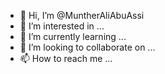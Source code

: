 - 👋 Hi, I’m @MuntherAliAbuAssi
- 👀 I’m interested in ...
- 🌱 I’m currently learning ...
- 💞️ I’m looking to collaborate on ...
- 📫 How to reach me ...

<!---
MuntherAliAbuAssi/MuntherAliAbuAssi is a ✨ special ✨ repository because its `README.md` (this file) appears on your GitHub profile.
You can click the Preview link to take a look at your changes.
--->
